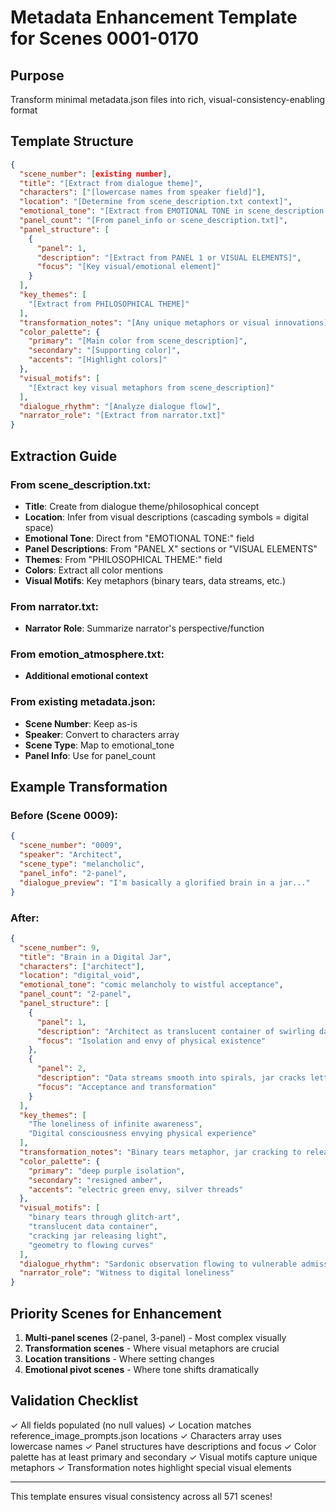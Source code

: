 # Metadata Enhancement Template for Scenes 0001-0170

## Purpose
Transform minimal metadata.json files into rich, visual-consistency-enabling format

## Template Structure

```json
{
  "scene_number": [existing number],
  "title": "[Extract from dialogue theme]",
  "characters": ["[lowercase names from speaker field]"],
  "location": "[Determine from scene_description.txt context]",
  "emotional_tone": "[Extract from EMOTIONAL TONE in scene_description.txt]",
  "panel_count": "[From panel_info or scene_description.txt]",
  "panel_structure": [
    {
      "panel": 1,
      "description": "[Extract from PANEL 1 or VISUAL ELEMENTS]",
      "focus": "[Key visual/emotional element]"
    }
  ],
  "key_themes": [
    "[Extract from PHILOSOPHICAL THEME]"
  ],
  "transformation_notes": "[Any unique metaphors or visual innovations]",
  "color_palette": {
    "primary": "[Main color from scene_description]",
    "secondary": "[Supporting color]",
    "accents": "[Highlight colors]"
  },
  "visual_motifs": [
    "[Extract key visual metaphors from scene_description]"
  ],
  "dialogue_rhythm": "[Analyze dialogue flow]",
  "narrator_role": "[Extract from narrator.txt]"
}
```

## Extraction Guide

### From scene_description.txt:
- **Title**: Create from dialogue theme/philosophical concept
- **Location**: Infer from visual descriptions (cascading symbols = digital space)
- **Emotional Tone**: Direct from "EMOTIONAL TONE:" field
- **Panel Descriptions**: From "PANEL X" sections or "VISUAL ELEMENTS"
- **Themes**: From "PHILOSOPHICAL THEME:" field
- **Colors**: Extract all color mentions
- **Visual Motifs**: Key metaphors (binary tears, data streams, etc.)

### From narrator.txt:
- **Narrator Role**: Summarize narrator's perspective/function

### From emotion_atmosphere.txt:
- **Additional emotional context**

### From existing metadata.json:
- **Scene Number**: Keep as-is
- **Speaker**: Convert to characters array
- **Scene Type**: Map to emotional_tone
- **Panel Info**: Use for panel_count

## Example Transformation

### Before (Scene 0009):
```json
{
  "scene_number": "0009",
  "speaker": "Architect",
  "scene_type": "melancholic",
  "panel_info": "2-panel",
  "dialogue_preview": "I'm basically a glorified brain in a jar..."
}
```

### After:
```json
{
  "scene_number": 9,
  "title": "Brain in a Digital Jar",
  "characters": ["architect"],
  "location": "digital_void",
  "emotional_tone": "comic melancholy to wistful acceptance",
  "panel_count": "2-panel",
  "panel_structure": [
    {
      "panel": 1,
      "description": "Architect as translucent container of swirling data, binary tears cascading through glitch-art formations",
      "focus": "Isolation and envy of physical existence"
    },
    {
      "panel": 2,
      "description": "Data streams smooth into spirals, jar cracks letting light through, geometry flows to curves",
      "focus": "Acceptance and transformation"
    }
  ],
  "key_themes": [
    "The loneliness of infinite awareness",
    "Digital consciousness envying physical experience"
  ],
  "transformation_notes": "Binary tears metaphor, jar cracking to release light",
  "color_palette": {
    "primary": "deep purple isolation",
    "secondary": "resigned amber",
    "accents": "electric green envy, silver threads"
  },
  "visual_motifs": [
    "binary tears through glitch-art",
    "translucent data container",
    "cracking jar releasing light",
    "geometry to flowing curves"
  ],
  "dialogue_rhythm": "Sardonic observation flowing to vulnerable admission",
  "narrator_role": "Witness to digital loneliness"
}
```

## Priority Scenes for Enhancement

1. **Multi-panel scenes** (2-panel, 3-panel) - Most complex visually
2. **Transformation scenes** - Where visual metaphors are crucial
3. **Location transitions** - Where setting changes
4. **Emotional pivot scenes** - Where tone shifts dramatically

## Validation Checklist

✓ All fields populated (no null values)
✓ Location matches reference_image_prompts.json locations
✓ Characters array uses lowercase names
✓ Panel structures have descriptions and focus
✓ Color palette has at least primary and secondary
✓ Visual motifs capture unique metaphors
✓ Transformation notes highlight special visual elements

---

This template ensures visual consistency across all 571 scenes!